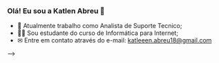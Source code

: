 ### Olá! Eu sou a Katlen Abreu 👋


- 🔭 Atualmente trabalho como Analista de Suporte Tecnico;
- 👩‍🎓 Sou estudante do curso de Informática para Internet;
- ✉ Entre em contato através do e-mail: katleeen.abreu18@gmail.com

-->
